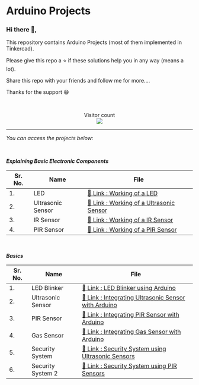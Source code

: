 <h1> Arduino Projects </h1>

### Hi there 👋,
<p> This repository contains Arduino Projects (most of them implemented in Tinkercad). </p>
<p> Please give this repo a ⭐ if these solutions help you in any way (means a lot). </p>
<p> Share this repo with your friends and follow me for more.... </p>
<p> Thanks for the support 😄 </p>
<br>
<p align="center"> 
  Visitor count<br>
  <img src="https://profile-counter.glitch.me/Arduino_Projects/count.svg" />
</p>

<hr>

_You can access the projects below:_

<br>

***Explaining Basic Electronic Components***

| Sr. No. | Name | File |
|------|------|------|
|1.|LED|[🔗 Link : Working of a LED](https://github.com/HimeshKohad/Arduino_Projects/blob/main/Workings/LED.md)|
|2.|Ultrasonic Sensor|[🔗 Link : Working of a Ultrasonic Sensor](https://github.com/HimeshKohad/Arduino_Projects/blob/main/Workings/Ultrasonic%20Sensor.md)|
|3.|IR Sensor|[🔗 Link : Working of a IR Sensor](https://github.com/HimeshKohad/Arduino_Projects/blob/main/Workings/IR%20Sensor.md)|
|4.|PIR Sensor|[🔗 Link : Working of a PIR Sensor](https://github.com/HimeshKohad/Arduino_Projects/blob/main/Workings/PIR%20Sensor.md)|

<br>

***Basics***

| Sr. No. | Name | File |
|------|------|------|
|1.|LED Blinker|[🔗 Link : LED Blinker using Arduino](https://github.com/HimeshKohad/Arduino_Projects/blob/main/Basics/LED_Blinker/LED_Blinker.md)|
|2.|Ultrasonic Sensor|[🔗 Link : Integrating Ultrasonic Sensor with Arduino](https://github.com/HimeshKohad/Arduino_Projects/blob/main/Basics/Integrating%20Ultrasonic%20Sensor/Ultrasonic_Sensor.md)|
|3.|PIR Sensor|[🔗 Link : Integrating PIR Sensor with Arduino](https://github.com/HimeshKohad/Arduino_Projects/blob/main/Basics/Integrating%20PIR%20Sensor/PIR%20(Motion%20Sensor).md)|
|4.|Gas Sensor|[🔗 Link : Integrating Gas Sensor with Arduino](https://github.com/HimeshKohad/Arduino_Projects/blob/main/Basics/Integrating%20Gas%20Sensor/Gas%20Sensor.md)|
|5.|Security System|[🔗 Link : Security System using Ultrasonic Sensors](https://github.com/HimeshKohad/Arduino_Projects/blob/main/Basics/Security%20System%20using%20Ultrasonic%20Sensors/Basic%20-%20Security%20System.md)|
|6.|Security System 2|[🔗 Link : Security System using PIR Sensors](https://github.com/HimeshKohad/Arduino_Projects/blob/main/Basics/Security%20System%20using%20PIR%20sensor/Basic%20-%20Security%20System2.md)|

